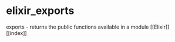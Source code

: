 # elixir_exports

exports - returns the public functions available in a module
[[Elixir]]
[[index]]

